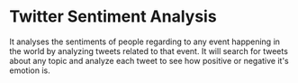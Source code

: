 # Twitter Sentiment Analysis
It analyses the sentiments of people regarding to any event happening in the world by analyzing tweets related to that event. It will search for tweets about any topic and analyze each tweet to see how positive or negative it's emotion is. 
